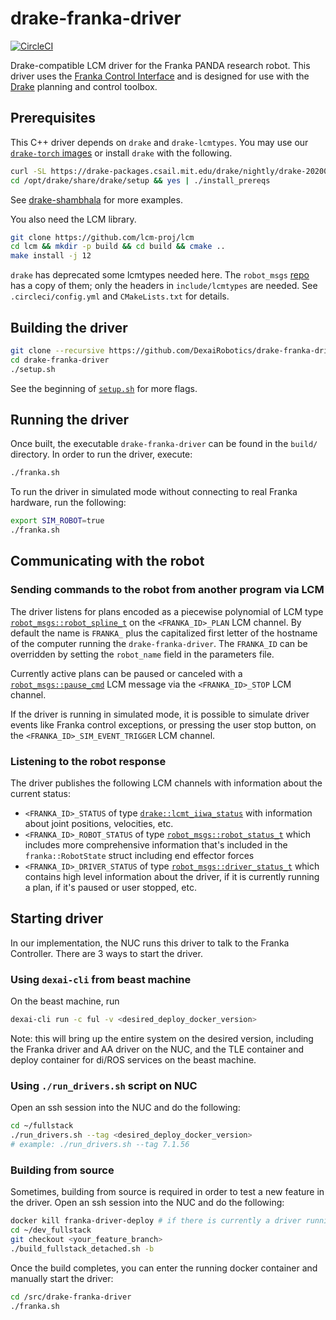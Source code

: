 # drake-franka-driver

[![CircleCI](https://circleci.com/gh/DexaiRobotics/drake-franka-driver.svg?style=shield&circle-token=a122ea0349f6e79f84f549e6155bbbfcf923d7d4)](https://circleci.com/gh/DexaiRobotics/drake-franka-driver)

Drake-compatible LCM driver for the Franka PANDA research robot. This driver uses the [Franka Control Interface](https://frankaemika.github.io/docs/) and is designed for use with the [Drake](https://drake.mit.edu/) planning and control toolbox.

## Prerequisites

This C++ driver depends on `drake` and `drake-lcmtypes`. You may use our [`drake-torch` images](https://github.com/DexaiRobotics/drake-torch) or install `drake` with the following.

```bash
curl -SL https://drake-packages.csail.mit.edu/drake/nightly/drake-20200530-bionic.tar.gz | tar -xzC /opt
cd /opt/drake/share/drake/setup && yes | ./install_prereqs
```

See [drake-shambhala](https://github.com/RobotLocomotion/drake-shambhala) for more examples.

You also need the LCM library.
```bash
git clone https://github.com/lcm-proj/lcm
cd lcm && mkdir -p build && cd build && cmake ..
make install -j 12
```

`drake` has deprecated some lcmtypes needed here. The `robot_msgs` [repo](https://github.com/DexaiRobotics/robot_msgs) has a copy of them; only the headers in `include/lcmtypes` are needed. See `.circleci/config.yml` and `CMakeLists.txt` for details.

## Building the driver

```bash
git clone --recursive https://github.com/DexaiRobotics/drake-franka-driver.git
cd drake-franka-driver
./setup.sh
```

See the beginning of [`setup.sh`](setup.sh) for more flags.

## Running the driver

Once built, the executable `drake-franka-driver` can be found in the `build/` directory. In order to run the driver, execute:

```bash
./franka.sh
```

To run the driver in simulated mode without connecting to real Franka hardware, run the following:

```bash
export SIM_ROBOT=true
./franka.sh
```

## Communicating with the robot

### Sending commands to the robot from another program via LCM

The driver listens for plans encoded as a piecewise polynomial of LCM type [`robot_msgs::robot_spline_t`](https://github.com/DexaiRobotics/robot_msgs/blob/master/lcmtypes/robot_spline_t.lcm) on the `<FRANKA_ID>_PLAN` LCM channel. By default the name is `FRANKA_` plus the capitalized first letter of the hostname of the computer running the `drake-franka-driver`. The `FRANKA_ID` can be overridden by setting the `robot_name` field in the parameters file.

Currently active plans can be paused or canceled with a [`robot_msgs::pause_cmd`](https://github.com/DexaiRobotics/robot_msgs/blob/master/lcmtypes/pause_cmd.lcm) LCM message via the `<FRANKA_ID>_STOP` LCM channel.

If the driver is running in simulated mode, it is possible to simulate driver events like Franka control exceptions, or pressing the user stop button, on the `<FRANKA_ID>_SIM_EVENT_TRIGGER` LCM channel.

### Listening to the robot response

The driver publishes the following LCM channels with information about the current status:
- `<FRANKA_ID>_STATUS` of type [`drake::lcmt_iiwa_status`](https://github.com/RobotLocomotion/drake/blob/master/lcmtypes/lcmt_iiwa_status.lcm) with information about joint positions, velocities, etc.
- `<FRANKA_ID>_ROBOT_STATUS` of type [`robot_msgs::robot_status_t`](https://github.com/DexaiRobotics/robot_msgs/blob/master/lcmtypes/robot_status_t.lcm) which includes more comprehensive information that's included in the `franka::RobotState` struct including end effector forces
- `<FRANKA_ID>_DRIVER_STATUS` of type [`robot_msgs::driver_status_t`](https://github.com/DexaiRobotics/robot_msgs/blob/master/lcmtypes/driver_status_t.lcm) which contains high level information about the driver, if it is currently running a plan, if it's paused or user stopped, etc.

## Starting driver

In our implementation, the NUC runs this driver to talk to the Franka Controller. There are 3 ways to start the driver.

### Using `dexai-cli` from beast machine

On the beast machine, run

```bash
dexai-cli run -c ful -v <desired_deploy_docker_version>
```

Note: this will bring up the entire system on the desired version, including the Franka driver and AA driver on the NUC, and the TLE container and deploy container for di/ROS services on the beast machine.

### Using `./run_drivers.sh` script on NUC

Open an ssh session into the NUC and do the following:
```bash
cd ~/fullstack
./run_drivers.sh --tag <desired_deploy_docker_version>
# example: ./run_drivers.sh --tag 7.1.56
```

### Building from source

Sometimes, building from source is required in order to test a new feature in the driver. Open an ssh session into the NUC and do the following:
```bash
docker kill franka-driver-deploy # if there is currently a driver running
cd ~/dev_fullstack
git checkout <your_feature_branch>
./build_fullstack_detached.sh -b
```
Once the build completes, you can enter the running docker container and manually start the driver:
```bash
cd /src/drake-franka-driver
./franka.sh
```